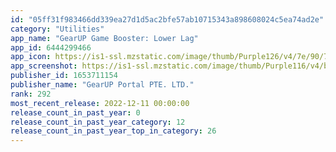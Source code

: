 ```yaml
---
id: "05ff31f983466dd339ea27d1d5ac2bfe57ab10715343a898608024c5ea74ad2e"
category: "Utilities"
app_name: "GearUP Game Booster: Lower Lag"
app_id: 6444299466
app_icon: https://is1-ssl.mzstatic.com/image/thumb/Purple126/v4/7e/90/7d/7e907d08-235f-ea93-ffa3-3ca8631fed36/AppIcon.release-0-0-1x_U007emarketing-0-0-0-10-0-0-sRGB-0-0-0-GLES2_U002c0-512MB-85-220-0-0.png/1024x1024bb.png
app_screenshot: https://is1-ssl.mzstatic.com/image/thumb/Purple116/v4/b9/12/5a/b9125ab7-358b-2308-b4e7-1adcd7b916ce/b57fa3bc-83be-419e-8706-b6888752e2df_EN_01_414_896@3x.jpg/1242x2688bb.png
publisher_id: 1653711154
publisher_name: "GearUP Portal PTE. LTD."
rank: 292
most_recent_release: 2022-12-11 00:00:00
release_count_in_past_year: 0
release_count_in_past_year_category: 12
release_count_in_past_year_top_in_category: 26
---
```

